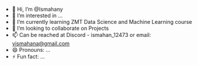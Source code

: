 - 👋 Hi, I’m @Ismahany
- 👀 I’m interested in  ...
- 🌱 I’m currently learning ZMT Data Science and Machine Learning course
- 💞️ I’m looking to collaborate on Projects
- 📫 Can be reached at Discord - ismahan_12473 or email: yismahana@gmail.com
- 😄 Pronouns: ...
- ⚡ Fun fact: ...

<!---
Ismahany/Ismahany is a ✨ special ✨ repository because its `README.md` (this file) appears on your GitHub profile.
You can click the Preview link to take a look at your changes.
--->
